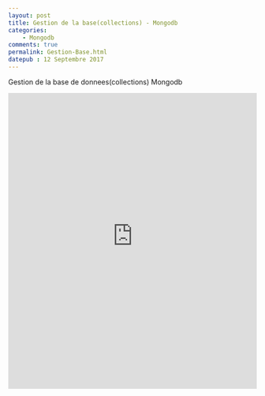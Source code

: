 ```yaml
---
layout: post
title: Gestion de la base(collections) - Mongodb
categories:
    - Mongodb
comments: true
permalink: Gestion-Base.html
datepub : 12 Septembre 2017
---
```



Gestion de la base de donnees(collections) Mongodb

<iframe style="width: 100%; height: 600px;" src="https://www.youtube-nocookie.com/embed/D47ybA8DJ4Y?controls=0&amp;showinfo=0" frameborder="0" allowfullscreen></iframe>